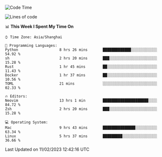 <!--START_SECTION:waka-->
![Code Time](http://img.shields.io/badge/Code%20Time-1%2C141%20hrs%2042%20mins-blue)

![Lines of code](https://img.shields.io/badge/From%20Hello%20World%20I%27ve%20Written-24%20Thousand%20lines%20of%20code-blue)

📊 **This Week I Spent My Time On** 

```text
⌚︎ Time Zone: Asia/Shanghai

💬 Programming Languages: 
Python                   8 hrs 26 mins       █████████████░░░░░░░░░░░░   54.92 % 
sh                       2 hrs 20 mins       ███░░░░░░░░░░░░░░░░░░░░░░   15.28 % 
Rust                     1 hr 45 mins        ██░░░░░░░░░░░░░░░░░░░░░░░   11.43 % 
Docker                   1 hr 37 mins        ██░░░░░░░░░░░░░░░░░░░░░░░   10.56 % 
TOML                     21 mins             ░░░░░░░░░░░░░░░░░░░░░░░░░   02.33 % 

🔥 Editors: 
Neovim                   13 hrs 1 min        █████████████████████░░░░   84.72 % 
Zsh                      2 hrs 20 mins       ███░░░░░░░░░░░░░░░░░░░░░░   15.28 % 

💻 Operating System: 
Mac                      9 hrs 43 mins       ███████████████░░░░░░░░░░   63.34 % 
Linux                    5 hrs 37 mins       █████████░░░░░░░░░░░░░░░░   36.66 % 

```


 Last Updated on 11/02/2023 12:42:16 UTC
<!--END_SECTION:waka-->
